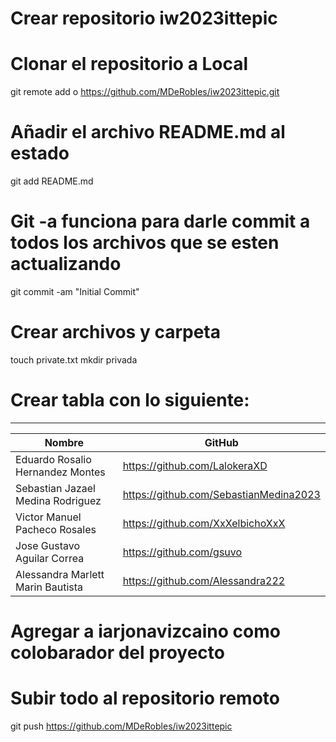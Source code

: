 # Crear repositorio iw2023ittepic

# Clonar el repositorio a Local
git remote add o https://github.com/MDeRobles/iw2023ittepic.git

# Añadir el archivo README.md al estado
git add README.md

# Git -a funciona para darle commit a todos los archivos que se esten actualizando
git commit -am "Initial Commit"

# Crear archivos y carpeta
touch private.txt
mkdir privada

# Crear tabla con lo siguiente:
------------------------------------------------------------------
|               Nombre                  |       GitHub              |
|---------------------------------------|----------------------------------------------|
|Eduardo Rosalio Hernandez Montes       |   https://github.com/LalokeraXD              |
|Sebastian Jazael Medina Rodriguez      |   https://github.com/SebastianMedina2023     |
|Victor Manuel Pacheco Rosales          |   https://github.com/XxXelbichoXxX           |
|Jose Gustavo Aguilar Correa            |   https://github.com/gsuvo                   |
|Alessandra Marlett Marin Bautista      |   https://github.com/Alessandra222           |

# Agregar a  iarjonavizcaino como colobarador del proyecto


# Subir todo al repositorio remoto
git push https://github.com/MDeRobles/iw2023ittepic